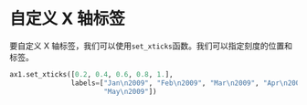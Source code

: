 # 自定义 X 轴标签

要自定义 X 轴标签，我们可以使用`set_xticks`函数。我们可以指定刻度的位置和标签。

```python
ax1.set_xticks([0.2, 0.4, 0.6, 0.8, 1.],
               labels=["Jan\n2009", "Feb\n2009", "Mar\n2009", "Apr\n2009",
                       "May\n2009"])
```
